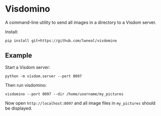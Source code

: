 # Visdomino

A command-line utility to send all images in a directory to a Visdom
server.

Install:

```
pip install git+https://github.com/lwneal/visdomino
```

## Example

Start a Visdom server:

```
python -m visdom.server --port 8097
```

Then run visdomino:

```
visdomino --port 8097 --dir /home/username/my_pictures
```

Now open `http://localhost:8097` and all image files in `my_pictures`
should be displayed.
